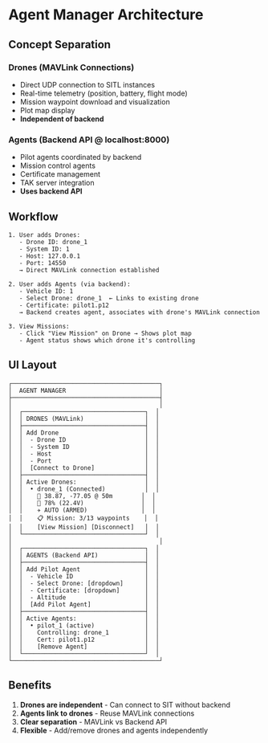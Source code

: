 # Agent Manager Architecture

## Concept Separation

### **Drones** (MAVLink Connections)
- Direct UDP connection to SITL instances
- Real-time telemetry (position, battery, flight mode)
- Mission waypoint download and visualization
- Plot map display
- **Independent of backend**

### **Agents** (Backend API @ localhost:8000)
- Pilot agents coordinated by backend
- Mission control agents
- Certificate management
- TAK server integration
- **Uses backend API**

## Workflow

```
1. User adds Drones:
   - Drone ID: drone_1
   - System ID: 1
   - Host: 127.0.0.1
   - Port: 14550
   → Direct MAVLink connection established

2. User adds Agents (via backend):
   - Vehicle ID: 1
   - Select Drone: drone_1  ← Links to existing drone
   - Certificate: pilot1.p12
   → Backend creates agent, associates with drone's MAVLink connection

3. View Missions:
   - Click "View Mission" on Drone → Shows plot map
   - Agent status shows which drone it's controlling
```

## UI Layout

```
┌─────────────────────────────────────────┐
│  AGENT MANAGER                          │
├─────────────────────────────────────────┤
│                                         │
│  ┌──────────────────────────────────┐  │
│  │ DRONES (MAVLink)                 │  │
│  ├──────────────────────────────────┤  │
│  │ Add Drone                        │  │
│  │  - Drone ID                      │  │
│  │  - System ID                     │  │
│  │  - Host                          │  │
│  │  - Port                          │  │
│  │  [Connect to Drone]              │  │
│  ├──────────────────────────────────┤  │
│  │ Active Drones:                   │  │
│  │  • drone_1 (Connected)           │  │
│  │    📍 38.87, -77.05 @ 50m        │  │
│  │    🔋 78% (22.4V)                │  │
│  │    ✈️ AUTO (ARMED)               │  │
│  │    📋 Mission: 3/13 waypoints    │  │
│  │    [View Mission] [Disconnect]   │  │
│  └──────────────────────────────────┘  │
│                                         │
│  ┌──────────────────────────────────┐  │
│  │ AGENTS (Backend API)             │  │
│  ├──────────────────────────────────┤  │
│  │ Add Pilot Agent                  │  │
│  │  - Vehicle ID                    │  │
│  │  - Select Drone: [dropdown]      │  │
│  │  - Certificate: [dropdown]       │  │
│  │  - Altitude                      │  │
│  │  [Add Pilot Agent]               │  │
│  ├──────────────────────────────────┤  │
│  │ Active Agents:                   │  │
│  │  • pilot_1 (active)              │  │
│  │    Controlling: drone_1          │  │
│  │    Cert: pilot1.p12              │  │
│  │    [Remove Agent]                │  │
│  └──────────────────────────────────┘  │
└─────────────────────────────────────────┘
```

## Benefits

1. **Drones are independent** - Can connect to SIT without backend
2. **Agents link to drones** - Reuse MAVLink connections
3. **Clear separation** - MAVLink vs Backend API
4. **Flexible** - Add/remove drones and agents independently
